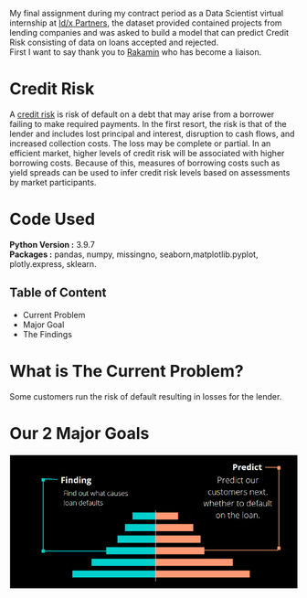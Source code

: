 My final assignment during my contract period as a Data Scientist virtual internship at [Id/x Partners](https://idxpartners.com/), the dataset provided contained projects from lending companies and was asked to build a model that can predict Credit Risk consisting of data on loans accepted and rejected.
<br>
First I want to say thank you to [Rakamin](https://www.rakamin.com/virtual-internship-experience) who has become a liaison.

# Credit Risk
A [credit risk](https://en.wikipedia.org/wiki/Credit_risk) is risk of default on a debt that may arise from a borrower failing to make required payments. In the first resort, the risk is that of the lender and includes lost principal and interest, disruption to cash flows, and increased collection costs. The loss may be complete or partial. In an efficient market, higher levels of credit risk will be associated with higher borrowing costs. Because of this, measures of borrowing costs such as yield spreads can be used to infer credit risk levels based on assessments by market participants.

# Code Used
**Python Version :** 3.9.7
<br>
**Packages :** pandas, numpy, missingno, seaborn,matplotlib.pyplot, plotly.express, sklearn.

## Table of Content
- Current Problem
- Major Goal
- The Findings

# What is The Current Problem?
Some customers run the risk of default resulting in losses for the lender.

# Our 2 Major Goals
![](https://github.com/Anggytriputra/Anggy_Portofolio/blob/main/project_2/images/2%20major%20goals.png)

